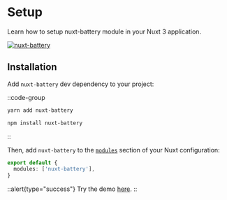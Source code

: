 # Setup

Learn how to setup nuxt-battery module in your Nuxt 3 application.

[![nuxt-battery](https://nuxt-battery.vercel.app/browser-compability.png)](https://caniuse.com/?search=getBattery)

## Installation

Add `nuxt-battery` dev dependency to your project:

::code-group
  ```bash [yarn]
  yarn add nuxt-battery
  ```
  ```bash [npm]
  npm install nuxt-battery
  ```
::

Then, add `nuxt-battery` to the [`modules`](https://nuxt.com/docs/api/configuration/nuxt-config#modules) section of your Nuxt configuration:

```ts [nuxt.config.js|ts]
export default {
  modules: ['nuxt-battery'],
}
```

::alert{type="success"}
Try the demo [here](/demo).
::
